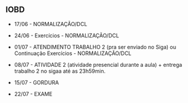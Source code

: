 ## IOBD

* 17/06 - NORMALIZAÇÃO/DCL 

* 24/06 - Exercícios - NORMALIZAÇÃO/DCL

* 01/07 - ATENDIMENTO TRABALHO 2 (pra ser enviado no Siga) ou Continuação Exercícios - NORMALIZAÇÃO/DCL

* 08/07 - ATIVIDADE 2 (atividade presencial durante a aula) + entrega trabalho 2 no sigaa até as 23h59min.

* 15/07 - GORDURA

* 22/07 - EXAME
